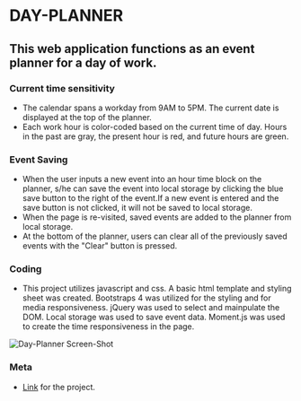 # DAY-PLANNER

 ## This web application functions as an event planner for a day of work.

 ### Current time sensitivity
 
- The calendar spans a workday from 9AM to 5PM. The current date is displayed at the top of the planner. 
- Each work hour is color-coded based on the current time of day. Hours in the past are gray, the present hour is red, and future hours are green.

### Event Saving

- When the user inputs a new event into an hour time block on the planner, s/he can save the event into local storage by clicking the blue save button to the right of the event.If a new event is entered and the save button is not clicked, it will not be saved to local storage.
- When the page is re-visited, saved events are added to the planner from local storage.
- At the bottom of the planner, users can clear all of the previously saved events with the "Clear" button is pressed.

### Coding

- This project utilizes javascript and css. A basic html template and styling sheet was created. Bootstraps 4 was utilized for the styling and for media responsiveness. jQuery was used to select and mainpulate the DOM. Local storage was used to save event data. Moment.js was used to create the time responsiveness in the page.

![Day-Planner Screen-Shot](https://github.com/hhutku/day-planner/blob/main/assets/screenShots/dayPlannerImage.png)

### Meta

- [Link](https://hhutku.github.io/day-planner/) for the project.



